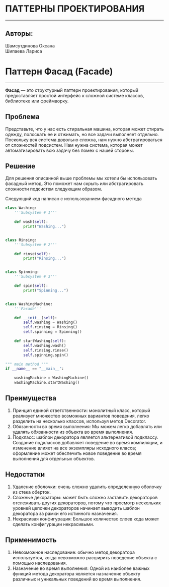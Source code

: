 ПАТТЕРНЫ ПРОЕКТИРОВАНИЯ
=======================

* * *

Авторы:
-------

Шамсутдинова Оксана  
Шипаева Лариса

Паттерн Фасад (Facade)
=============================

* * *

**Фасад** — это структурный паттерн проектирования, который предоставляет простой интерфейс к сложной системе классов, библиотеке или фреймворку.



Проблема
--------

Представьте, что у нас есть стиральная машина, которая может стирать одежду, полоскать ее и отжимать, но все задачи выполняет отдельно. Поскольку вся система довольно сложна, нам нужно абстрагироваться от сложностей подсистем. Нам нужна система, которая может автоматизировать всю задачу без помех с нашей стороны.

Решение
--------

Для решения описанной выше проблемы мы хотели бы использовать фасадный метод. Это поможет нам скрыть или абстрагировать сложности подсистем следующим образом.

Следующий код написан с использованием фасадного метода
```python
class Washing:
	'''Subsystem # 1'''

	def wash(self):
		print("Washing...")


class Rinsing:
	'''Subsystem # 2'''

	def rinse(self):
		print("Rinsing...")


class Spinning:
	'''Subsystem # 3'''

	def spin(self):
		print("Spinning...")


class WashingMachine:
	'''Facade'''

	def __init__(self):
		self.washing = Washing()
		self.rinsing = Rinsing()
		self.spinning = Spinning()

	def startWashing(self):
		self.washing.wash()
		self.rinsing.rinse()
		self.spinning.spin()

""" main method """
if __name__ == "__main__":

	washingMachine = WashingMachine()
	washingMachine.startWashing()
```

Преимущества
------------

1.  Принцип единой ответственности: монолитный класс, который реализует множество возможных вариантов поведения, легко разделить на несколько классов, используя метод Decorator.
2.  Обязанности во время выполнения: Мы можем легко добавлять или удалять обязанности из объекта во время выполнения.
3.  Подкласс: шаблон декоратора является альтернативой подклассу. Создание подклассов добавляет поведение во время компиляции, и изменение влияет на все экземпляры исходного класса; оформление может обеспечить новое поведение во время выполнения для отдельных объектов.

Недостатки
----------

1.  Удаление оболочки: очень сложно удалить определенную оболочку из стека оберток.
2.  Сложные декораторы: может быть сложно заставить декораторов отслеживать других декораторов, потому что просмотр нескольких уровней цепочки декораторов начинает выводить шаблон декоратора за рамки его истинного назначения.
3.  Некрасивая конфигурация: Большое количество слоев кода может сделать конфигурации некрасивыми.

 Применимость
------------

1.  Невозможное наследование: обычно метод декоратора используется, когда невозможно расширить поведение объекта с помощью наследования.
2.  Назначение во время выполнения: Одной из наиболее важных функций метода декоратора является назначение объекту различных и уникальных поведений во время выполнения.
